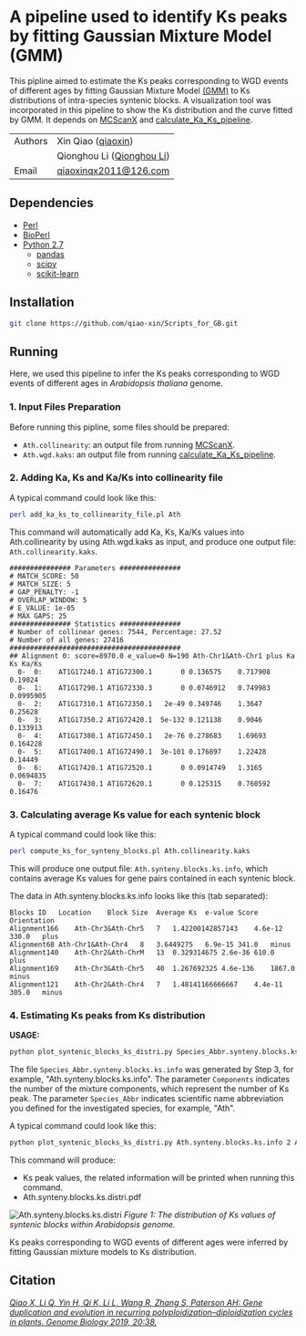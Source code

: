 # A pipeline used to identify Ks peaks by fitting Gaussian Mixture Model (GMM)
This pipline aimed to estimate the Ks peaks corresponding to WGD events of different ages by fitting Gaussian Mixture Model [(GMM)](https://scikit-learn.org/stable/modules/generated/sklearn.mixture.GaussianMixture.html#sklearn.mixture.GaussianMixture) to Ks distributions of intra-species syntenic blocks. A visualization tool was incorporated in this pipeline to show the Ks distribution and the curve fitted by GMM. It depends on [MCScanX](http://chibba.pgml.uga.edu/mcscan2/) and [calculate_Ka_Ks_pipeline](https://github.com/qiao-xin/Scripts_for_GB/tree/master/calculate_Ka_Ks_pipeline).

| | |
| --- | --- |
| Authors | Xin Qiao ([qiaoxin](https://github.com/qiao-xin)) |
| | Qionghou Li ([Qionghou Li](https://github.com/LQHHHHH)) |
| Email   | <qiaoxinqx2011@126.com> |

## Dependencies

- [Perl](https://www.perl.org)
- [BioPerl](https://bioperl.org)
- [Python 2.7](https://www.python.org/)
  - [pandas](http://pandas.pydata.org/)
  - [scipy](https://www.scipy.org/)
  - [scikit-learn](https://scikit-learn.org/stable/index.html)

## Installation

```bash
git clone https://github.com/qiao-xin/Scripts_for_GB.git
```

## Running

Here, we used this pipeline to infer the Ks peaks corresponding to WGD events of different ages in *Arabidopsis thaliana* genome.

### 1. Input Files Preparation

Before running this pipline, some files should be prepared:
- ```Ath.collinearity```: an output file from running [MCScanX](http://chibba.pgml.uga.edu/mcscan2/).
- ```Ath.wgd.kaks```: an output file from running [calculate_Ka_Ks_pipeline](https://github.com/qiao-xin/Scripts_for_GB/tree/master/calculate_Ka_Ks_pipeline).

### 2. Adding Ka, Ks and Ka/Ks into collinearity file 

A typical command could look like this:
~~~bash
perl add_ka_ks_to_collinearity_file.pl Ath
~~~
This command will automatically add Ka, Ks, Ka/Ks values into Ath.collinearity by using Ath.wgd.kaks as input, and produce one output file: ```Ath.collinearity.kaks```.

```
############### Parameters ###############
# MATCH_SCORE: 50
# MATCH_SIZE: 5
# GAP_PENALTY: -1
# OVERLAP_WINDOW: 5
# E_VALUE: 1e-05
# MAX GAPS: 25
############### Statistics ###############
# Number of collinear genes: 7544, Percentage: 27.52
# Number of all genes: 27416
##########################################
## Alignment 0: score=8970.0 e_value=0 N=190 Ath-Chr1&Ath-Chr1 plus Ka Ks Ka/Ks
  0-  0:	AT1G17240.1	AT1G72300.1	      0	0.136575	0.717908	0.19024
  0-  1:	AT1G17290.1	AT1G72330.3	      0	0.0746912	0.749983	0.0995905
  0-  2:	AT1G17310.1	AT1G72350.1	  2e-49	0.349746	1.3647	0.25628
  0-  3:	AT1G17350.2	AT1G72420.1	 5e-132	0.121138	0.9046	0.133913
  0-  4:	AT1G17380.1	AT1G72450.1	  2e-76	0.278683	1.69693	0.164228
  0-  5:	AT1G17400.1	AT1G72490.1	 3e-101	0.176897	1.22428	0.14449
  0-  6:	AT1G17420.1	AT1G72520.1	      0	0.0914749	1.3165	0.0694835
  0-  7:	AT1G17430.1	AT1G72620.1	      0	0.125315	0.760592	0.16476
```

### 3. Calculating average Ks value for each syntenic block

A typical command could look like this:
~~~bash
perl compute_ks_for_synteny_blocks.pl Ath.collinearity.kaks
~~~
This will produce one output file: ```Ath.synteny.blocks.ks.info```, which contains average Ks values for gene pairs contained in each syntenic block.

The data in Ath.synteny.blocks.ks.info looks like this (tab separated):
```
Blocks ID	Location	Block Size	Average Ks	e-value	Score	Orientation
Alignment166	Ath-Chr3&Ath-Chr5	7	1.42200142857143	4.6e-12	330.0	plus
Alignment68	Ath-Chr1&Ath-Chr4	8	3.6449275	6.9e-15	341.0	minus
Alignment140	Ath-Chr2&Ath-ChrM	13	0.329314675	2.6e-36	610.0	plus
Alignment169	Ath-Chr3&Ath-Chr5	40	1.267692325	4.6e-136	1867.0	minus
Alignment121	Ath-Chr2&Ath-Chr4	7	1.48141166666667	4.4e-11	305.0	minus
```

### 4. Estimating Ks peaks from Ks distribution

**USAGE:**
~~~bash
python plot_syntenic_blocks_ks_distri.py Species_Abbr.synteny.blocks.ks.info Components Species_Abbr
~~~
The file ```Species_Abbr.synteny.blocks.ks.info``` was generated by Step 3, for example, "Ath.synteny.blocks.ks.info". The parameter ```Components``` indicates the number of the mixture components, which represent the number of Ks peak. The parameter ```Species_Abbr``` indicates scientific name abbreviation you defined for the investigated species, for example, "Ath".

A typical command could look like this:
~~~bash
python plot_syntenic_blocks_ks_distri.py Ath.synteny.blocks.ks.info 2 Ath
~~~
This command will produce:
- Ks peak values, the related information will be printed when running this command.
- Ath.synteny.blocks.ks.distri.pdf

![Ath.synteny.blocks.ks.distri](/identify_Ks_peaks_by_fitting_GMM/data/Ath.synteny.blocks.ks.distri.png)
*Figure 1: The distribution of Ks values of syntenic blocks within Arabidopsis genome.*

Ks peaks corresponding to WGD events of different ages were inferred by fitting Gaussian mixture models to Ks distribution. 

## Citation
*[Qiao X, Li Q, Yin H, Qi K, Li L, Wang R, Zhang S, Paterson AH: Gene duplication and evolution in recurring polyploidization–diploidization cycles in plants. Genome Biology 2019, 20:38.](https://genomebiology.biomedcentral.com/articles/10.1186/s13059-019-1650-2)*
